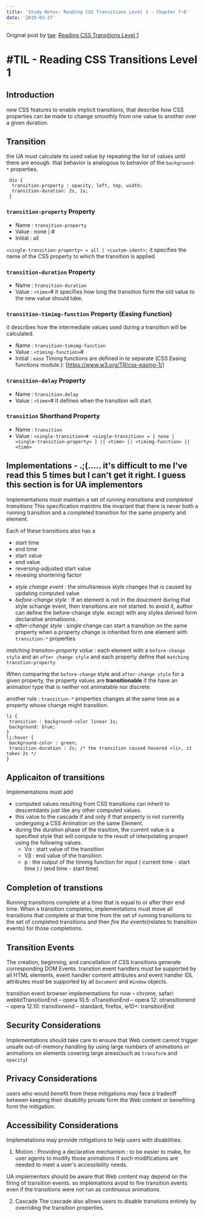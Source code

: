 ```yaml
---
title: 'Study Notes: Reading CSS Transitions Level 1 - Chapter 7~8'
date: '2019-03-27'
---
```


Original post by [tae](https://github.com/Ta2Rim): [Reading CSS Transitions Level 1](https://gist.github.com/Ta2Rim/d110f5e6429870cea83748f5124501ac)


# #TIL - Reading CSS Transitions Level 1
## Introduction
new CSS features to enable implicit transitions, that describe how CSS properties can be made to change smoothly from one value to another over a given duration.

## Transition
the UA must calculate its used value by repeating the list of values until there are enough. that behavior is analogous to behavior of the `background-*` properties.
```
 div {
  transition-property : opacity, left, top, width;
  transition-duration: 2s, 1s;
 }
```
### `transition-property` Property
- Name : `transition-property`
- Value : none | <single-transition-property>#
- Initial : all
 
`<single-transition-property> = all | <custom-ident>;`
it specifies the name of the CSS property to which the transition is applied

### `transition-duration` Property
- Name : `transition-duration`
- Value : `<time>`#
it specifies how long the transition form the old value to the new value should take.

### `transition-timimg-function` Property (Easing Function)
it describes how the intermediate values used during a transition will be calculated.
- Name : `transition-timimg-function`
- Value : `<timing-function>`#
- Initial : `ease`
Timing functions are defined in te separate (CSS Easing functions module.): [https://www.w3.org/TR/css-easing-1/]

### `transition-delay` Property
- Name : `transition-delay`
- Value : `<time>`#
It defines when the transition will start.

### `transition` Shorthand Property
- Name : `transition`
- Value : `<single-transition>#`
``` <single-transition> = [ none | <single-transition-property> ] || <time> || <timimg-function> || <time>```

## Implementations - .;(..... it's difficult to me I've read this 5 times but I can't get it right. I guess this section is for UA implementors
Implementations must maintain a set of *running transitions* and *completed transitions*
This specification maintins the invariant that there is never both a running transition and a completed transition for the same property and element.

Each of these transitions also has a 
- start time
- end time
- start value
- end value
- reversing-adjusted start value
- revesing shortening factor

+ *style change event* : the simultaneous style changes that is caused by updating computed value
+ *before-change style* : If an element is not in the doucment during that style schange event, then transitions are not started. to avoid it, author can define the before-change style. except with any styles derived form declarative animatioons.
+ *after-change style* : single change can start a transition on the same property when a property change is inherited form one element with `transition-*` properties

*matching transiton-property value* : each element with a `before-change style` and an `after change style` and each property define that `matching transtion-property`

When comparing the `before-change` style and `after-change style` for a given property, the property values are **transitionable** if the have an animation type that is neither not animatable nor discrete.

another rule : `transition-*` properties changes at the same time as a property whose change might transition.
```
li {
 transition : background-color linear 1s;
 background: blue;
}
li:hover {
 background-color : green;
 transition-duration : 2s; /* the transition caused hovered <li>, it takes 2s */
}
```

## Applicaiton of transitions

Implementations must add
 - computed values resulting from CSS transitions can inherit to descentdants just like any other computed values.
 - this value to the cascade if and only if that property is not currently undergoing a CSS Animation on the same Element.
 - during the duration phase of the trasition, the current value is a specified style that will compute to the result of interpolating propert using the following values.
   + Vα : start value of the transition
   + Vβ : end value of the transition
   + p : the output of the timimg function for input ( current time - start time ) / (end time - start time)
   
## Completion of transtions
Running transitions complete at a time that is equal to or after their end time. When a transition completes, implementations must move all transitions that complete at that time from the set of running transitions to the set of completed transitions and then *fire the events*(relates to transition events) for those completions.

## Transition Events
The creation, beginning, and cancellation of CSS transitions generate corresponding DOM Events.
transtion event handlers must be supported by all HTML elements, event handler content attributes and event handler IDL attributes must be supported by all `Document` and `Window` objects.

transition event browser implementations for now
– chrome, safari: webkitTransitionEnd
– opera 10.5: oTransitionEnd
– opera 12: otransitionend
– opera 12.10: transitionend
– standard, firefox, ie10+: transitionEnd

## Security Considerations
Implementations should take care to ensure that Web content cannot trigger unsafe out-of-memory handling by using large numbers of animations or animations on elements covering large areas(such as `transform` and `opacity`)

## Privacy Considerations
users who would benefit from these mitigations may face a tradeoff between keeping their disability private form the Web content or benefiting form the mitigation.

## Accessibility Considerations
Implemetations may provide mitigations to help users with disabilities.
1. Motion : Providing a declarative mechanism : to be easier to make, for user agents to modify those animations if such modifications are needed to meet a user's accessibility needs.

UA implementors should be aware that Web content may depend on the firing of transition events. so implemations avoid to fire transition events even if the transitions were not run as continuous animations.

2. Cascade
The cascade also allows users to disable transtions entirely by overriding the transition properties.
